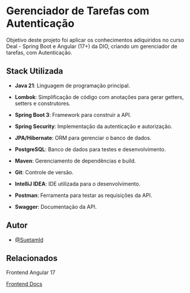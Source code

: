
# Gerenciador de Tarefas com Autenticação

Objetivo deste projeto foi aplicar os conhecimentos adiquiridos no curso Deal - Spring Boot e Angular (17+) da DIO, criando um gerenciador de tarefas, com Autenticação.


## Stack Utilizada

- **Java 21**: Linguagem de programação principal.

- **Lombok**: Simplificação de código com anotações para gerar getters, setters e construtores.
- **Spring Boot 3**: Framework para construir a API.
- **Spring Security**: Implementação da autenticação e autorização.
- **JPA/Hibernate**: ORM para gerenciar o banco de dados.
- **PostgreSQL**: Banco de dados para testes e desenvolvimento.
- **Maven**: Gerenciamento de dependências e build.
- **Git**: Controle de versão.
- **IntelliJ IDEA**: IDE utilizada para o desenvolvimento.
- **Postman**: Ferramenta para testar as requisições da API.
- **Swagger**: Documentação da API.

## Autor

- [@SuetamId](https://github.com/SuetamId)


## Relacionados

Frontend Angular 17

[Frontend Docs](#)
